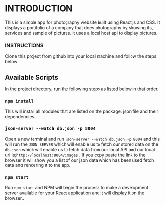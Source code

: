 # INTRODUCTION
This is a simple app for photography website built using React js and CSS.
It displays a portifolio of a company that does photography by showing its,
services and sample of pictures. it uses a local host api to display pictures.

### INSTRUCTIONS
Clone this project from github into your local machine and follow the steps below


## Available Scripts

In the project directory, run the following steps as listed below in that order.

### `npm install`

This will install all modules that are listed on the package. json file and their dependencies.

### `json-server --watch db.json -p 8004`

Open a new terminal and run `json-server --watch db.json -p 8004` and this will run the `JSON SERVER` which will enable us to fetch our stored data on the `db.json` which will enable us to fetch data from our local API and our local url is;`http://localhost:8004/images` . If you copy paste the link to the browser it will show you a list of our json data which has been used fetch data and rendering it to the app. 



### `npm start`

Run `npm start` and NPM will begin the process to make a development server available for your React application and it will display it on the browser.. 

